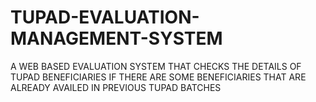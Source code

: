 # TUPAD-EVALUATION-MANAGEMENT-SYSTEM
A WEB BASED EVALUATION SYSTEM THAT CHECKS THE DETAILS OF TUPAD BENEFICIARIES IF THERE ARE SOME BENEFICIARIES THAT ARE ALREADY AVAILED IN PREVIOUS TUPAD BATCHES
